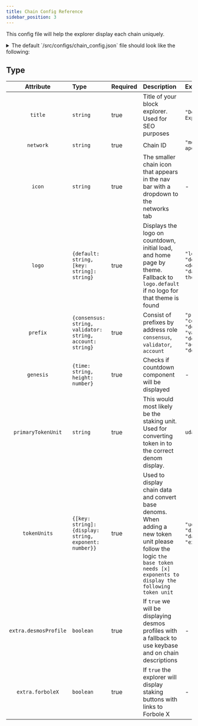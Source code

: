 ```yaml
---
title: Chain Config Reference
sidebar_position: 3
---
```


This config file will help the explorer display each chain uniquely.

<details>

<summary>The default `/src/configs/chain_config.json` file should look like the following:</summary>

```json
{
  "title": "Desmos Block Explorer",
  "network": "morpheus-apollo-2",
  "icon": "https://raw.githubusercontent.com/forbole/big-dipper-assets/master/desmos/icon.svg?sanitize=true",
  "logo": {
    "default": "https://raw.githubusercontent.com/forbole/big-dipper-assets/master/desmos/logo.svg?sanitize=true"
  },
  "prefix": {
    "consensus": "desmosvalcons",
    "validator": "desmosvaloper",
    "account": "desmos"
  },
  "genesis": {
    "time": "2021-07-13T08:00:00",
    "height": 1
  },
  "primaryTokenUnit": "udaric",
  "tokenUnits": {
    "udaric": {
      "display": "daric",
      "exponent": 6
    }
  },
  "extra": {
    "desmosProfile": true,
    "forboleX": false
  }
}
```

</details>


## Type

| Attribute | Type | Required | Description | Example |
| :-------: | :--- | :------ | :---------- | :------ |
| `title` | `string` | true | Title of your block explorer. Used for SEO purposes | `"Desmos Block Explorer"` |
| `network` | `string` | true | Chain ID | `"morpheus-apollo-2"` |
| `icon` | `string` | true | The smaller chain icon that appears in the nav bar with a dropdown to the networks tab | - |
| `logo` | `{default: string, [key: string]: string}` | true | Displays the logo on countdown, initial load, and home page by theme. Fallback to `logo.default` if no logo for that theme is found  | `"logo": { "default": <default logo>, "dark": <dark theme logo> }` |
| `prefix` | `{consensus: string,  validator: string, account: string}` | true | Consist of prefixes by address role `consensus`, `validator`, `account` | `"prefix": { "consensus": "desmosvalcons", "validator": "desmosvaloper", "account": "desmos" }` |
| `genesis` | `{time: string, height: number}` | true | Checks if countdown component will be displayed | - |
| `primaryTokenUnit` | `string` | true | This would most likely be the staking unit. Used for converting token in to the correct denom display. | `udaric` |
| `tokenUnits` | `{[key: string]: {display: string, exponent: number}}` | true | Used to display chain data and convert base denoms. When adding a new token unit please follow the logic `the base token needs [x] exponents to display the following token unit` |  `"udaric": {  "display": "daric", "exponent": 6 }` |
| `extra.desmosProfile` | `boolean` | true | If `true` we will be displaying desmos profiles with a fallback to use keybase and on chain descriptions | - |
| `extra.forboleX` | `boolean` | true | If `true` the explorer will display staking buttons with links to Forbole X | - |
